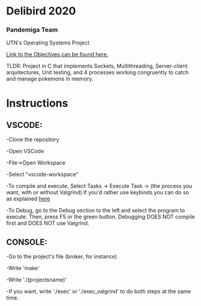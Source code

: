 # Delibird 2020
### Pandemiga Team
UTN's Operating Systems Project

[Link to the Objectives can be found here.](https://docs.google.com/document/d/1be91Gn93O2Vp8frZoV1i5CmtOG0scE1PS8dMHsCP314/edit)

TLDR: Project in C that implements Sockets, Multithreading, Server-client arquitectures, Unit testing, and 4 processes working congruently to catch and manage pokemons in memory.

# Instructions

## VSCODE:

-Clone the repository

-Open VSCode

-File->Open Workspace

-Select "vscode-workspace"

-To compile and execute, Select Tasks -> Execute Task -> (the process you want, with or without Valgrind)
If you'd rather use keybinds you can do so as explained [here](https://code.visualstudio.com/docs/editor/tasks#_binding-keyboard-shortcuts-to-tasks) 

-To Debug, go to the Debug section to the left and select the program to execute. Then, press F5 or the green button.
Debugging DOES NOT compile first and DOES NOT use Valgrind.

## CONSOLE:

-Go to the project's file (broker, for instance)

-Write 'make'

-Write './(projectsname)'

-If you want, write './exec' or './exec_valgrind' to do both steps at the same time.
